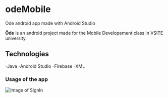 # odeMobile
Ode android app made with Android Studio

**Öde** is an android project made for the Mobile Developement class in VSITE university.

## Technologies

-Java
-Android Studio
-Firebase
-XML

### Usage of the app

![Image of SignIn](https://github.com/FatiGurqiti/odeMobile/blob/master/images/1.bmp)

